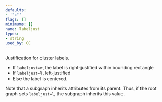 ```yaml
---
defaults:
- '"c"'
flags: []
minimums: []
name: labeljust
types:
- string
used_by: GC
---
```

Justification for cluster labels.

* If `labeljust=r`, the label is right-justified within bounding rectangle
* If `labeljust=l`, left-justified
* Else the label is centered.

Note that a subgraph inherits attributes from its parent. Thus, if
the root graph sets `labeljust=l`, the subgraph inherits
this value.
